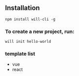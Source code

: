 ## Installation

```
npm install will-cli -g
```

### To create a new project, run:

```
will init hello-world
```

### template list

- vue
- react